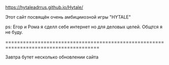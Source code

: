 https://hytaleadrrus.github.io/Hytale/

Этот сайт посвящён очень амбицииозной игры "HYTALE"

ps: Егор и Рома я сделл себе интернет но для деловых целей. Общтся я не буду.

======================================================================================

Завтра бутет несколько обновлении сайта
